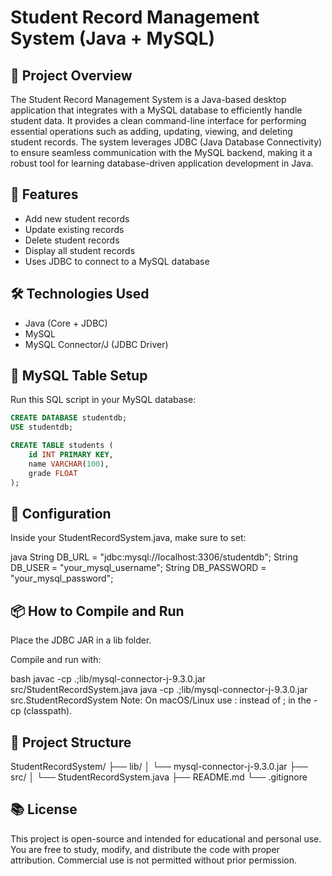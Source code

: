 # Student Record Management System (Java + MySQL)

## 📖 Project Overview
The Student Record Management System is a Java-based desktop application that integrates with a MySQL database to efficiently handle student data. It provides a clean command-line interface for performing essential operations such as adding, updating, viewing, and deleting student records. The system leverages JDBC (Java Database Connectivity) to ensure seamless communication with the MySQL backend, making it a robust tool for learning database-driven application development in Java.


## 🚀 Features

- Add new student records
- Update existing records
- Delete student records
- Display all student records
- Uses JDBC to connect to a MySQL database

## 🛠️ Technologies Used

- Java (Core + JDBC)
- MySQL
- MySQL Connector/J (JDBC Driver)

## 💾 MySQL Table Setup

Run this SQL script in your MySQL database:

```sql
CREATE DATABASE studentdb;
USE studentdb;

CREATE TABLE students (
    id INT PRIMARY KEY,
    name VARCHAR(100),
    grade FLOAT
);
```
## 🔧 Configuration
Inside your StudentRecordSystem.java, make sure to set:

java
String DB_URL = "jdbc:mysql://localhost:3306/studentdb";
String DB_USER = "your_mysql_username";
String DB_PASSWORD = "your_mysql_password";
## 📦 How to Compile and Run
Place the JDBC JAR in a lib folder.

Compile and run with:

bash
javac -cp .;lib/mysql-connector-j-9.3.0.jar src/StudentRecordSystem.java
java -cp .;lib/mysql-connector-j-9.3.0.jar src.StudentRecordSystem
Note: On macOS/Linux use : instead of ; in the -cp (classpath).

## 📁 Project Structure
StudentRecordSystem/
├── lib/
│   └── mysql-connector-j-9.3.0.jar
├── src/
│   └── StudentRecordSystem.java
├── README.md
└── .gitignore
## 📚 License
This project is open-source and intended for educational and personal use. You are free to study, modify, and distribute the code with proper attribution. Commercial use is not permitted without prior permission.
